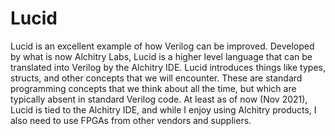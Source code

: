 # Lucid

Lucid is an excellent example of how Verilog can be improved.  Developed by 
what is now Alchitry Labs, Lucid is a higher level language that can be translated
into Verilog by the Alchitry IDE.  Lucid introduces things like types, structs, 
and other concepts that we will encounter.  These are standard
programming concepts that we think about all the time, but which are typically
absent in standard Verilog code.  At least as of now (Nov 2021), Lucid is tied to the
Alchitry IDE, and while I enjoy using Alchitry products, I also need to use FPGAs from
other vendors and suppliers.
